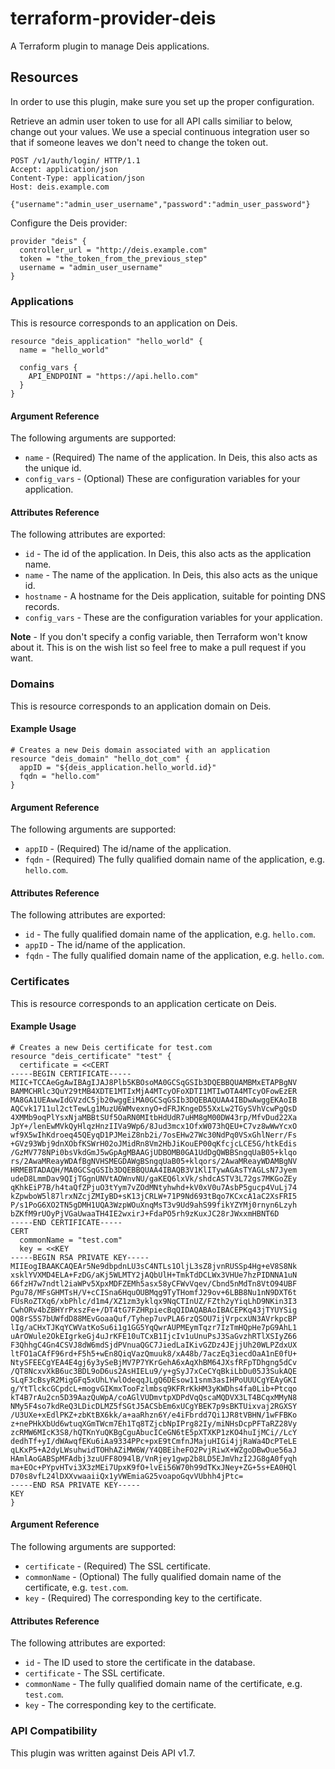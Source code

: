 # terraform-provider-deis
A Terraform plugin to manage Deis applications.

## Resources
In order to use this plugin, make sure you set up the proper configuration.

Retrieve an admin user token to use for all API calls similiar to below, change out your values. We use a special continuous integration user so that if someone leaves we don't need to change the token out.
```http
POST /v1/auth/login/ HTTP/1.1
Accept: application/json
Content-Type: application/json
Host: deis.example.com

{"username":"admin_user_username","password":"admin_user_password"}
```

Configure the Deis provider:
```hcl
provider "deis" {
  controller_url = "http://deis.example.com"
  token = "the_token_from_the_previous_step"
  username = "admin_user_username"
}
```

### Applications
This is resource corresponds to an application on Deis.

```hcl
resource "deis_application" "hello_world" {
  name = "hello_world"

  config_vars {
    API_ENDPOINT = "https://api.hello.com"
  }
}
```

#### Argument Reference

The following arguments are supported:

* `name` - (Required) The name of the application. In Deis, this also acts as the unique id.
* `config_vars` - (Optional) These are configuration variables for your application.

#### Attributes Reference

The following attributes are exported:

* `id` - The id of the application. In Deis, this also acts as the application name.
* `name` - The name of the application. In Deis, this also acts as the unique id.
* `hostname` - A hostname for the Deis application, suitable for pointing DNS records.
* `config_vars` - These are the configuration variables for your application.

**Note** - If you don't specify a config variable, then Terraform won't know about it. This is on the wish list so feel free to make a pull request if you want.

### Domains
This is resource corresponds to an application domain on Deis.

#### Example Usage
```hcl
# Creates a new Deis domain associated with an application
resource "deis_domain" "hello_dot_com" {
  appID = "${deis_application.hello_world.id}"
  fqdn = "hello.com"
}
```
#### Argument Reference

The following arguments are supported:

* `appID` - (Required) The id/name of the application.
* `fqdn` - (Required) The fully qualified domain name of the application, e.g. `hello.com`.

#### Attributes Reference

The following attributes are exported:

* `id` - The fully qualified domain name of the application, e.g. `hello.com`.
* `appID` - The id/name of the application.
* `fqdn` - The fully qualified domain name of the application, e.g. `hello.com`.

### Certificates
This is resource corresponds to an application certicate on Deis.

#### Example Usage
```hcl
# Creates a new Deis certificate for test.com
resource "deis_certificate" "test" {
  certificate = <<CERT
-----BEGIN CERTIFICATE-----
MIIC+TCCAeGgAwIBAgIJAJ8Plb5KBOsoMA0GCSqGSIb3DQEBBQUAMBMxETAPBgNV
BAMMCHRlc3QuY29tMB4XDTE1MTIxMjA4MTcyOFoXDTI1MTIwOTA4MTcyOFowEzER
MA8GA1UEAwwIdGVzdC5jb20wggEiMA0GCSqGSIb3DQEBAQUAA4IBDwAwggEKAoIB
AQCvk1711ul2ctTewLg1MuzU6WMvexnyO+dFRJKngeD55XxLw2TGySVhVcwPgQsD
4XMMb9oqPlYsxNjaMBBtSUf5OaRN0MItbHdUdR7uHM8gM00DW43rp/MfvDud22Xa
JpY+/lenEwMVkQyHlqzHnzIIVa9Wp6/8Jud3mcx1OfxW073hQEU+C7vz8wWwYcxO
wf9X5wIhKdroeq45QEyqD1PJMeiZ8nb2i/7osEHw27Wc30NdPq0VSxGhlNerr/Fs
+GVz93Wbj9dnXObfKSWrH02oJMidRn8Vm2HbJiKouEP00qKfcjcLCE5G/htkEdis
/GzMV778NPi0bsVkdGmJ5wGpAgMBAAGjUDBOMB0GA1UdDgQWBBSngqUaB05+klqo
rs/2AwaMReayWDAfBgNVHSMEGDAWgBSngqUaB05+klqors/2AwaMReayWDAMBgNV
HRMEBTADAQH/MA0GCSqGSIb3DQEBBQUAA4IBAQB3V1KlITywAGAsTYAGLsN7Jyem
udeD8LmmDav9QIjTGgnUNVtAOWnvNU/gaKEQ6lxVk/shdcASTV3L72gs7MKGoZEy
qKhkEiP7B/h4taQfZPjuO3tYym7vZOdMNtyhwhd+kV0xV0u7AsbP5gucp4VuLj74
kZpwboW5l87lrxNZcjZMIyBD+sK13jCRLW+71P9Nd693tBqo7KCxcA1aC2XsFRI5
P/s1PoG6XO2TN5gDMH1UQA3WzpWOuXnqMsT3v9Ud9ahS99fikYZYMj0rnyn6Lzyh
bZKfM9rUOyPjVGaUwaaTH4IE2wxirJ+FdaPO5rh9zKuxJC28rJWxxmHBNT6D
-----END CERTIFICATE-----
CERT
  commonName = "test.com"
  key = <<KEY
-----BEGIN RSA PRIVATE KEY-----
MIIEogIBAAKCAQEAr5Ne9dbpdnLU3sC4NTLs1OljL3sZ8jvnRUSSp4Hg+eV8S8Nk
xsklYVXMD4ELA+FzDG/aKj5WLMTY2jAQbUlH+TmkTdDCLWx3VHUe7hzPIDNNA1uN
66fzH7w7ndtl2iaWPv5XpxMDFZEMh5asx58yCFWvVqev/Cbnd5nMdTn8VtO94UBF
Pgu78/MFsGHMTsH/V+cCISna6HquOUBMqg9TyTHomfJ29ov+6LBB8Nu1nN9DXT6t
FUsRoZTXq6/xbPhlc/d1m4/XZ1zm3yklqx9NqCTInUZ/FZth2yYiqLhD9NKin3I3
CwhORv4bZBHYrPxszFe+/DT4tG7FZHRpiecBqQIDAQABAoIBACEPKq43jTYUYSig
OQ8rS5S7bUWfdD88MEvGoaaQuf/Tyhep7uvPLA6rzQSOU7ijVrpcxUN3AVrkpcBP
lIg/aCHxTJKqYCWVatKoSu6i1g1GG5YqQwrAUPMEymTqzr7IzTmHQpHe7pG9AhL1
uArOWule2OkEIgrkeGj4uJrKFE10uTCxB1IjcIv1uUnuPsJ3SaGvzhRTlXSIyZ66
F3QhhgC4Gn4CSVJ8dW6mdSjdPVnuaQGC7JiedLaIKivGZDz4JEjjUh20WLPZdxUX
ltFO1aCAfF96rd+F5h5+wEn8QiqVazQmuuk8/xA48b/7aczEq3iecdOaA1nE0fU+
NtySFEECgYEA4E4gj6y3ySeBjMV7P7YKrGehA6xAqXhBM64JXsfRFpTDhgng5dCv
/QT8NcxvXkB6uc3BDL9oD6us2AsHIELu9/y+gSyJ7xCeCYqBkiLbDu05J3SukAQE
SLqF3cBsyR2MigGFq5xUhLYwlOdeqqJLgQ6DEsow11snm3asIHPoUUUCgYEAyGKI
g/YtTlckcGCpdcL+mogvGIKmxTooFzlmbsq9KFRrKkHM3yKWDhs4fa0Lib+Ptcqo
kT4B7rAu2cn5D39AazQuWpA/coAGlVUDmvtpXDPdVqQscaMQDVX3LT4BCqxMMyN8
NMy5F4so7kdReQ3LDicDLMZ5fSGtJ5ACSbEm6xUCgYBEK7p9sBKTUixvaj2RGXSY
/U3UXe+xEdlPKZ+zbKtBX6kk/a+aaRhzn6Y/e4iFbrdd7Qi1JR8tVBHN/1wFFBKo
z+nePHkXbUd6wtuqXGmTWcm7Eh1Tq8TZjcbNpIPrg82Iy/miNHsDcpPFTaRZ28Vy
zcRMW6MIcK3S8/hQTKnYuQKBgCguAbucICeGN6tE5pXTXKP1zKO4huIjMCi//LcY
dedhTf+yI/dWAwqfEKu6iAa9334PPc+pxE9tCmfnJMajuHIGi4jjRaWa4DcPTeLE
qLKxP5+A2dyLWsuhwidTOHhAZiMW6W/Y4QBEiheFO2PvjRiwX+WZgoDBwOue56aJ
HAmlAoGABSpMFAdbj3zuUFF8O94lB/VnRjey1gwp2b8LD5EJmVhzI2JG8gA0fyqh
ma+EOc+PYpvHTvi3X3zMEi7UpxK9fO+lvEi56W70h99dTKxJNey+ZG+5s+EA0HQl
D70s8vfL24lDXXvwaaiiQx1yVWEmiaG25voapoGqvVUbhh4jPtc=
-----END RSA PRIVATE KEY-----
KEY
}
```
#### Argument Reference

The following arguments are supported:

* `certificate` - (Required) The SSL certificate.
* `commonName` - (Optional) The fully qualified domain name of the certificate, e.g. `test.com`.
* `key` - (Required) The corresponding key to the certificate.

#### Attributes Reference

The following attributes are exported:

* `id` - The ID used to store the certificate in the database.
* `certificate` - The SSL certificate.
* `commonName` - The fully qualified domain name of the certificate, e.g. `test.com`.
* `key` - The corresponding key to the certificate.

### API Compatibility
This plugin was written against Deis API v1.7.
